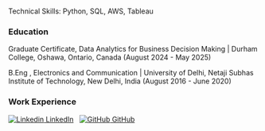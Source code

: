 # 
Technical Skills: Python, SQL, AWS, Tableau

### Education 
Graduate Certificate, Data Analytics for Business Decision Making | Durham College, Oshawa, Ontario, Canada (August 2024 - May 2025)

B.Eng , Electronics and Communication | University of Delhi, Netaji Subhas Institute of Technology, New Delhi, India (August 2016 - June 2020)
 
### Work Experience


[![Linkedin](https://i.sstatic.net/gVE0j.png) LinkedIn](https://www.linkedin.com/in/pranayagarwal7/)
&nbsp;
[![GitHub](https://i.sstatic.net/tskMh.png) GitHub](https://github.com/heyimpranay7)

